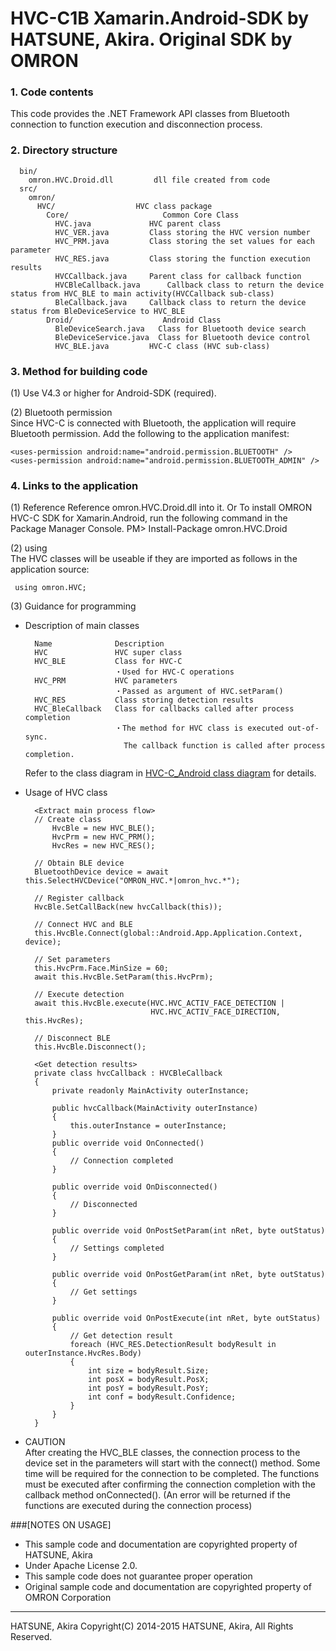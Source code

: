 ﻿# HVC-C1B Xamarin.Android-SDK by HATSUNE, Akira. Original SDK by OMRON

### 1. Code contents  
This code provides the .NET Framework API classes from Bluetooth connection to function execution and disconnection process.

### 2. Directory structure  
      bin/  
        omron.HVC.Droid.dll			dll file created from code
      src/  
        omron/  
          HVC/				    HVC class package
            Core/                     Common Core Class
              HVC.java			   HVC parent class  
              HVC_VER.java		   Class storing the HVC version number
              HVC_PRM.java		   Class storing the set values for each parameter
              HVC_RES.java		   Class storing the function execution results
              HVCCallback.java	   Parent class for callback function  
              HVCBleCallback.java	   Callback class to return the device status from HVC_BLE to main activity(HVCCallback sub-class)  
              BleCallback.java	   Callback class to return the device status from BleDeviceService to HVC_BLE
            Droid/                    Android Class
              BleDeviceSearch.java   Class for Bluetooth device search  
              BleDeviceService.java  Class for Bluetooth device control  
              HVC_BLE.java		   HVC-C class (HVC sub-class)

### 3. Method for building code
(1) Use V4.3 or higher for Android-SDK (required).

(2) Bluetooth permission  
Since HVC-C is connected with Bluetooth, the application will require Bluetooth permission. Add the following to the application manifest:

    <uses-permission android:name="android.permission.BLUETOOTH" />
    <uses-permission android:name="android.permission.BLUETOOTH_ADMIN" />

### 4. Links to the application
(1) Reference
Reference omron.HVC.Droid.dll into it.
Or To install OMRON HVC-C SDK for Xamarin.Android, run the following command in the  Package Manager Console.
PM> Install-Package omron.HVC.Droid

(2) using  
The HVC classes will be useable if they are imported as follows in the application source:

     using omron.HVC;

 (3) Guidance for programming

* Description of main classes  

        Name		      Description
        HVC               HVC super class
        HVC_BLE           Class for HVC-C
                          ・Used for HVC-C operations
        HVC_PRM           HVC parameters
                          ・Passed as argument of HVC.setParam()
        HVC_RES           Class storing detection results
        HVC_BleCallback   Class for callbacks called after process completion
                          ・The method for HVC class is executed out-of-sync.
                            The callback function is called after process completion.

    Refer to the class diagram in [HVC-C_Android class diagram](./HVC-C_Android_Class.png) for details.


* Usage of HVC class  

        <Extract main process flow>
        // Create class
            HvcBle = new HVC_BLE();
            HvcPrm = new HVC_PRM();
            HvcRes = new HVC_RES();

        // Obtain BLE device
        BluetoothDevice device = await this.SelectHVCDevice("OMRON_HVC.*|omron_hvc.*");

        // Register callback
        HvcBle.SetCallBack(new hvcCallback(this));

        // Connect HVC and BLE
        this.HvcBle.Connect(global::Android.App.Application.Context, device);

        // Set parameters
        this.HvcPrm.Face.MinSize = 60;
        await this.HvcBle.SetParam(this.HvcPrm);

        // Execute detection
        await this.HvcBle.execute(HVC.HVC_ACTIV_FACE_DETECTION |
                                  HVC.HVC_ACTIV_FACE_DIRECTION, this.HvcRes);

        // Disconnect BLE
        this.HvcBle.Disconnect();

        <Get detection results>
        private class hvcCallback : HVCBleCallback
        { 
            private readonly MainActivity outerInstance;

            public hvcCallback(MainActivity outerInstance)
            {
                this.outerInstance = outerInstance;
            }
            public override void OnConnected()
            {
                // Connection completed
            }

            public override void OnDisconnected()
            {
                // Disconnected
            }

            public override void OnPostSetParam(int nRet, byte outStatus)
            {
                // Settings completed
            }

            public override void OnPostGetParam(int nRet, byte outStatus)
            {
                // Get settings
            }

            public override void OnPostExecute(int nRet, byte outStatus)
            {
                // Get detection result
                foreach (HVC_RES.DetectionResult bodyResult in outerInstance.HvcRes.Body)
                {
                    int size = bodyResult.Size;
                    int posX = bodyResult.PosX;
                    int posY = bodyResult.PosY;
                    int conf = bodyResult.Confidence;
                }
            }
        }

* CAUTION  
After creating the HVC_BLE classes, the connection process to the device set in the parameters will start with the connect() method.
Some time will be required for the connection to be completed.
The functions must be executed after confirming the connection completion with the callback method onConnected().
(An error will be returned if the functions are executed during the connection process)


###[NOTES ON USAGE]
* This sample code and documentation are copyrighted property of HATSUNE, Akira
* Under Apache License 2.0.
* This sample code does not guarantee proper operation
* Original sample code and documentation are copyrighted property of OMRON Corporation  

----
HATSUNE, Akira
Copyright(C) 2014-2015 HATSUNE, Akira, All Rights Reserved.
